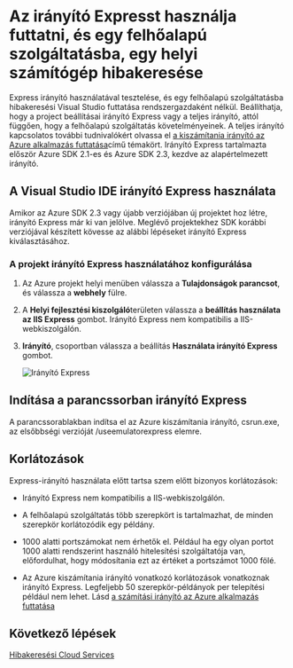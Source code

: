 <properties
   pageTitle="Express irányító futtatása és használatával hibakeresési egy felhőalapú szolgáltatásba, a helyi számítógépen |} Microsoft Azure"
   description="Irányító Express használatával futtatni, és egy felhőalapú szolgáltatásba, egy helyi számítógép hibakeresése"
   services="visual-studio-online"
   documentationCenter="n/a"
   authors="TomArcher"
   manager="douge"
   editor="" />
<tags
   ms.service="visual-studio-online"
   ms.devlang="multiple"
   ms.topic="article"
   ms.tgt_pltfrm="multiple"
   ms.workload="na"
   ms.date="08/15/2016"
   ms.author="tarcher" />


# <a name="using-emulator-express-to-run-and-debug-a-cloud-service-on-a-local-machine"></a>Az irányító Expresst használja futtatni, és egy felhőalapú szolgáltatásba, egy helyi számítógép hibakeresése

Express irányító használatával tesztelése, és egy felhőalapú szolgáltatásba hibakeresési Visual Studio futtatása rendszergazdaként nélkül. Beállíthatja, hogy a project beállításai irányító Express vagy a teljes irányító, attól függően, hogy a felhőalapú szolgáltatás követelményeinek. A teljes irányító kapcsolatos további tudnivalókért olvassa el [a kiszámítania irányító az Azure alkalmazás futtatása](./storage/storage-use-emulator.md)című témakört. Irányító Express tartalmazta először Azure SDK 2.1-es és Azure SDK 2.3, kezdve az alapértelmezett irányító.

## <a name="using-emulator-express-in-the-visual-studio-ide"></a>A Visual Studio IDE irányító Express használata

Amikor az Azure SDK 2.3 vagy újabb verziójában új projektet hoz létre, irányító Express már ki van jelölve. Meglévő projektekhez SDK korábbi verziójával készített kövesse az alábbi lépéseket irányító Express kiválasztásához.

### <a name="to-configure-a-project-to-use-emulator-express"></a>A projekt irányító Express használatához konfigurálása

1. Az Azure projekt helyi menüben válassza a **Tulajdonságok parancsot**, és válassza a **webhely** fülre.

1. A **Helyi fejlesztési kiszolgáló**területen válassza a **beállítás használata az IIS Express** gombot. Irányító Express nem kompatibilis a IIS-webkiszolgálón.

1. **Irányító**, csoportban válassza a beállítás **Használata irányító Express** gombot.

    ![Irányító Express](./media/vs-azure-tools-emulator-express-debug-run/IC673363.gif)

## <a name="launching-emulator-express-at-a-command-prompt"></a>Indítása a parancssorban irányító Express

A parancssorablakban indítsa el az Azure kiszámítania irányító, csrun.exe, az elsőbbségi verzióját /useemulatorexpress elemre.

## <a name="limitations"></a>Korlátozások

Express-irányító használata előtt tartsa szem előtt bizonyos korlátozások:

- Irányító Express nem kompatibilis a IIS-webkiszolgálón.

- A felhőalapú szolgáltatás több szerepkört is tartalmazhat, de minden szerepkör korlátozódik egy példány.

- 1000 alatti portszámokat nem érhetők el. Például ha egy olyan portot 1000 alatti rendszerint használó hitelesítési szolgáltatója van, előfordulhat, hogy módosítania ezt az értéket a portszámot 1000 fölé.

- Az Azure kiszámítania irányító vonatkozó korlátozások vonatkoznak irányító Express. Legfeljebb 50 szerepkör-példányok per telepítési például nem lehet. Lásd [a számítási irányító az Azure alkalmazás futtatása](http://go.microsoft.com/fwlink/p/?LinkId=623050)

## <a name="next-steps"></a>Következő lépések

[Hibakeresési Cloud Services](https://msdn.microsoft.com/library/azure/ee405479.aspx)
